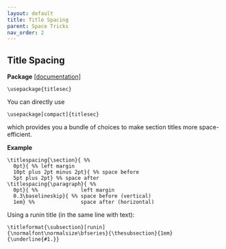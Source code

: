 ```yaml
---
layout: default
title: Title Spacing
parent: Space Tricks
nav_order: 2
---
```


## Title Spacing

**Package** [[documentation]](https://mirror.mwt.me/ctan/macros/latex/contrib/titlesec/titlesec.pdf)

```
\usepackage{titlesec}
```

You can directly use 
```
\usepackage[compact]{titlesec}
```
which provides you a bundle of choices to make section titles more space-efficient. 

**Example**

```
\titlespacing{\section}{ %% 
  0pt}{ %% left margin
  10pt plus 2pt minus 2pt}{ %% space before
  5pt plus 2pt} %% space after
\titlespacing{\paragraph}{ %%
  0pt}{ %%              left margin
  0.3\baselineskip}{ %% space before (vertical)
  1em} %%               space after (horizontal)
```

Using a runin title (in the same line with text):
```
\titleformat{\subsection}[runin]
{\normalfont\normalsize\bfseries}{\thesubsection}{1em}{\underline{#1.}}
```
